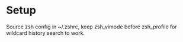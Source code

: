 # Setup

Source zsh config in ~/.zshrc, keep zsh_vimode before zsh_profile for wildcard history search to work.


